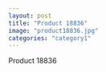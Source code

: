 ```yaml
---
layout: post
title: "Product 18836"
image: "product18836.jpg"
categories: "category1"
---
```

Product 18836
